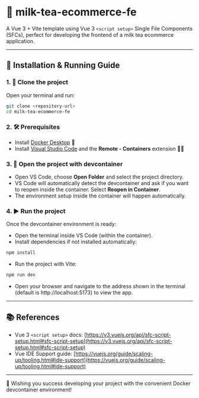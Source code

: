 # 🥤 milk-tea-ecommerce-fe

A Vue 3 + Vite template using Vue 3 `<script setup>` Single File Components (SFCs), perfect for developing the frontend of a milk tea ecommerce application.

---

## 🚀 Installation & Running Guide

### 1. 🔽 Clone the project

Open your terminal and run:
```bash
git clone <repository-url>
cd milk-tea-ecommerce-fe
```

### 2. 🛠 Prerequisites

- Install [Docker Desktop](https://www.docker.com/products/docker-desktop) 🐳
- Install [Visual Studio Code](https://code.visualstudio.com/) and the **Remote - Containers** extension 🧑‍💻

### 3. 📁 Open the project with devcontainer

- Open VS Code, choose **Open Folder** and select the project directory.
- VS Code will automatically detect the devcontainer and ask if you want to reopen inside the container. Select **Reopen in Container**.
- The environment setup inside the container will happen automatically.

### 4. ▶️ Run the project

Once the devcontainer environment is ready:

- Open the terminal inside VS Code (within the container).
- Install dependencies if not installed automatically:
```bash
npm install
```

- Run the project with Vite:
```bash
npm run dev
```

- Open your browser and navigate to the address shown in the terminal (default is http://localhost:5173) to view the app.

---

## 📚 References

- Vue 3 `<script setup>` docs: [https://v3.vuejs.org/api/sfc-script-setup.html#sfc-script-setup](https://v3.vuejs.org/api/sfc-script-setup.html#sfc-script-setup)
- Vue IDE Support guide: [https://vuejs.org/guide/scaling-up/tooling.html#ide-support](https://vuejs.org/guide/scaling-up/tooling.html#ide-support)

---

🎉 Wishing you success developing your project with the convenient Docker devcontainer environment!
